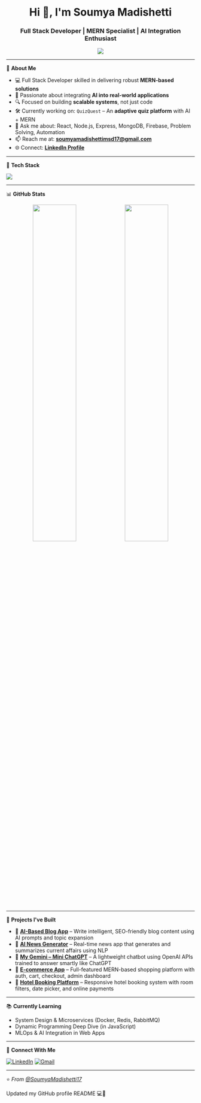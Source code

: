 <h1 align="center">Hi 👋, I'm Soumya Madishetti</h1>
<h3 align="center">Full Stack Developer | MERN Specialist | AI Integration Enthusiast</h3>

<p align="center">
  <a href="https://github.com/SoumyaMadishetti17"><img src="https://readme-typing-svg.herokuapp.com/?lines=Robust+MERN+Developer;AI+Meets+Full+Stack;Solving+Real+Business+Problems;&center=true&width=500&height=45"></a>
</p>

---

🚀 **About Me**

- 💻 Full Stack Developer skilled in delivering robust **MERN-based solutions**
- 🤖 Passionate about integrating **AI into real-world applications**
- 🔍 Focused on building **scalable systems**, not just code
- 🛠 Currently working on: `QuizQuest` – An **adaptive quiz platform** with AI + MERN
- 💬 Ask me about: React, Node.js, Express, MongoDB, Firebase, Problem Solving, Automation
- 📫 Reach me at: **soumyamadishettimsd17@gmail.com**
- 🌐 Connect: [**LinkedIn Profile**](https://www.linkedin.com/in/soumyamadishetti/)  

---

🧰 **Tech Stack**

<p align="left">
  <img src="https://skillicons.dev/icons?i=js,ts,react,nodejs,express,mongodb,redux,firebase,html,css,tailwind,git,github,vscode,vercel" />
</p>

---

📊 **GitHub Stats**

<p align="center">
  <img src="https://github-readme-stats.vercel.app/api?username=SoumyaMadishetti17&show_icons=true&theme=react&hide_border=true" width="48%" />
  <img src="https://github-readme-streak-stats.herokuapp.com?user=SoumyaMadishetti17&theme=react&hide_border=true" width="48%" />
</p>

---


📌 **Projects I've Built**

- 🤖 **[AI-Based Blog App](#)** – Write intelligent, SEO-friendly blog content using AI prompts and topic expansion
- 📰 **[AI News Generator](#)** – Real-time news app that generates and summarizes current affairs using NLP  
- 🧠 **[My Gemini – Mini ChatGPT](#)** – A lightweight chatbot using OpenAI APIs trained to answer smartly like ChatGPT  
- 🛒 **[E-commerce App](#)** – Full-featured MERN-based shopping platform with auth, cart, checkout, admin dashboard  
- 🏨 **[Hotel Booking Platform](#)** – Responsive hotel booking system with room filters, date picker, and online payments  
  

---

📚 **Currently Learning**

- System Design & Microservices (Docker, Redis, RabbitMQ)
- Dynamic Programming Deep Dive (in JavaScript)
- MLOps & AI Integration in Web Apps

---


🤝 **Connect With Me**

[![LinkedIn](https://img.shields.io/badge/LinkedIn-blue?style=for-the-badge&logo=linkedin&logoColor=white)](https://www.linkedin.com/in/soumyamadishetti/)
[![Gmail](https://img.shields.io/badge/Gmail-D14836?style=for-the-badge&logo=gmail&logoColor=white)](mailto:soumyamadishettimsd17@gmail.com)

---

⭐️ _From [@SoumyaMadishetti17](https://github.com/SoumyaMadishetti17)_

Updated my GitHub profile README 💻🚀
